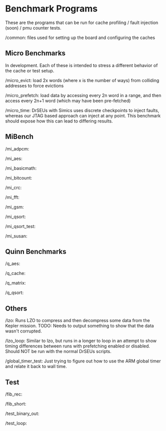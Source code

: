 # Benchmark Programs

These are the programs that can be run for cache profiling / fault injection (soon) / pmu counter tests.

/common: files used for setting up the board and configuring the caches

## Micro Benchmarks

In development.
Each of these is intended to stress a different behavior of the cache or test setup.

/micro_evict: load 2x words (where x is the number of ways) from colliding addresses to force evictions
 
/micro_prefetch: load data by accessing every 2n word in a range, and then access every 2n+1 word (which may have been pre-fetched)

/micro_time: DrSEUs with Simics uses discrete checkpoints to inject faults, whereas our JTAG based approach can inject at any point.
This benchmark should expose how this can lead to differing results.

## MiBench

/mi_adpcm:

/mi_aes:

/mi_basicmath:

/mi_bitcount:

/mi_crc:

/mi_fft:

/mi_gsm:

/mi_qsort:

/mi_qsort_test:

/mi_susan:

## Quinn Benchmarks

/q_aes:

/q_cache:

/q_matrix:

/q_qsort:


## Others

/lzo: Runs LZO to compress and then decompress some data from the Kepler mission.
TODO: Needs to output something to show that the data wasn't corrupted.

/lzo_loop: Similar to lzo, but runs in a longer to loop in an attempt to show timing differences between runs with prefetching enabled or disabled.
Should NOT be run with the normal DrSEUs scripts.

/global_timer_test: Just trying to figure out how to use the ARM global timer and relate it back to wall time.

## Test

/fib_rec:

/fib_short:

/test_binary_out:

/test_loop:
